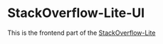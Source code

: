 # StackOverflow-Lite-UI
This is the frontend part of the [StackOverflow-Lite](https://stackoverflowlite12.docs.apiary.io/#)
